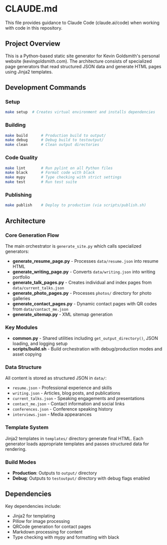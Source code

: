 # CLAUDE.md

This file provides guidance to Claude Code (claude.ai/code) when working with code in this repository.

## Project Overview

This is a Python-based static site generator for Kevin Goldsmith's personal website (kevingoldsmith.com). The architecture consists of specialized page generators that read structured JSON data and generate HTML pages using Jinja2 templates.

## Development Commands

### Setup
```bash
make setup  # Creates virtual environment and installs dependencies
```

### Building
```bash
make build      # Production build to output/
make debug      # Debug build to testoutput/
make clean      # Clean output directories
```

### Code Quality
```bash
make lint       # Run pylint on all Python files
make black      # Format code with black
make mypy       # Type checking with strict settings
make test       # Run test suite
```

### Publishing
```bash
make publish    # Deploy to production (via scripts/publish.sh)
```

## Architecture

### Core Generation Flow
The main orchestrator is `generate_site.py` which calls specialized generators:

- **generate_resume_page.py** - Processes `data/resume.json` into resume HTML
- **generate_writing_page.py** - Converts `data/writing.json` into writing portfolio
- **generate_talk_pages.py** - Creates individual and index pages from `data/current_talks.json`
- **generate_photo_pages.py** - Processes `photos/` directory for photo galleries
- **generate_contact_pages.py** - Dynamic contact pages with QR codes from `data/contact_me.json`
- **generate_sitemap.py** - XML sitemap generation

### Key Modules
- **common.py** - Shared utilities including `get_output_directory()`, JSON loading, and logging setup
- **scripts/build.sh** - Build orchestration with debug/production modes and asset copying

### Data Structure
All content is stored as structured JSON in `data/`:
- `resume.json` - Professional experience and skills
- `writing.json` - Articles, blog posts, and publications  
- `current_talks.json` - Speaking engagements and presentations
- `contact_me.json` - Contact information and social links
- `conferences.json` - Conference speaking history
- `interviews.json` - Media appearances

### Template System
Jinja2 templates in `templates/` directory generate final HTML. Each generator loads appropriate templates and passes structured data for rendering.

### Build Modes
- **Production**: Outputs to `output/` directory
- **Debug**: Outputs to `testoutput/` directory with debug flags enabled


## Dependencies

Key dependencies include:
- Jinja2 for templating
- Pillow for image processing  
- QRCode generation for contact pages
- Markdown processing for content
- Type checking with mypy and formatting with black